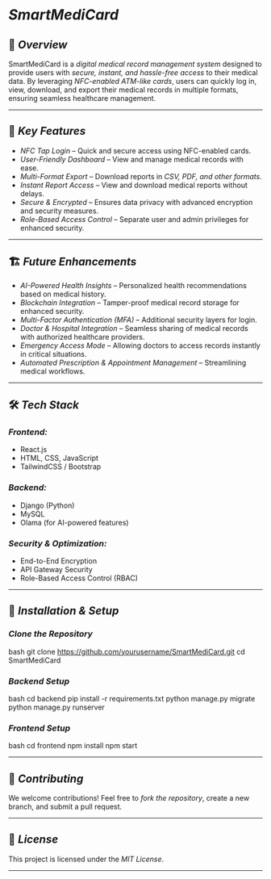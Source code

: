 # *SmartMediCard*  

## 🚀 *Overview*
SmartMediCard is a *digital medical record management system* designed to provide users with *secure, instant, and hassle-free access* to their medical data. By leveraging *NFC-enabled ATM-like cards*, users can quickly log in, view, download, and export their medical records in multiple formats, ensuring seamless healthcare management.

---

## 🎯 *Key Features*
- *NFC Tap Login* – Quick and secure access using NFC-enabled cards.
- *User-Friendly Dashboard* – View and manage medical records with ease.
- *Multi-Format Export* – Download reports in *CSV, PDF, and other formats*.
- *Instant Report Access* – View and download medical reports without delays.
- *Secure & Encrypted* – Ensures data privacy with advanced encryption and security measures.
- *Role-Based Access Control* – Separate user and admin privileges for enhanced security.

---

## 🏗 *Future Enhancements*
- *AI-Powered Health Insights* – Personalized health recommendations based on medical history.
- *Blockchain Integration* – Tamper-proof medical record storage for enhanced security.
- *Multi-Factor Authentication (MFA)* – Additional security layers for login.
- *Doctor & Hospital Integration* – Seamless sharing of medical records with authorized healthcare providers.
- *Emergency Access Mode* – Allowing doctors to access records instantly in critical situations.
- *Automated Prescription & Appointment Management* – Streamlining medical workflows.

---

## 🛠 *Tech Stack*
### *Frontend:*
- React.js
- HTML, CSS, JavaScript
- TailwindCSS / Bootstrap

### *Backend:*
- Django (Python)
- MySQL
- Olama (for AI-powered features)

### *Security & Optimization:*
- End-to-End Encryption
- API Gateway Security
- Role-Based Access Control (RBAC)

---

## 🔧 *Installation & Setup*
### *Clone the Repository*
bash
git clone https://github.com/yourusername/SmartMediCard.git
cd SmartMediCard


### *Backend Setup*
bash
cd backend
pip install -r requirements.txt
python manage.py migrate
python manage.py runserver


### *Frontend Setup*
bash
cd frontend
npm install
npm start


---

## 🤝 *Contributing*
We welcome contributions! Feel free to *fork the repository*, create a new branch, and submit a pull request. 

---

## 📄 *License*
This project is licensed under the *MIT License*.

---